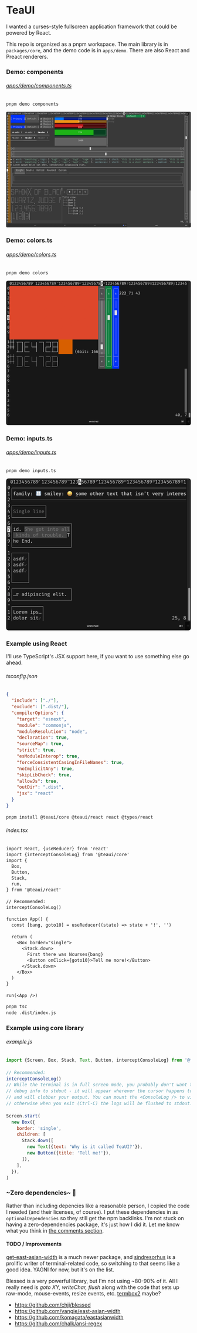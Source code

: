 # TeaUI

I wanted a curses-style fullscreen application framework that could be powered by React.

This repo is organized as a pnpm workspace. The main library is in `packages/core`, and the demo code is in `apps/demo`. There are also React and Preact renderers.

### Demo: components

###### [apps/demo/components.ts](https://github.com/colinta/teaui/blob/master/apps/demos/components.ts)

```
pnpm demo components
```

![example of output](https://raw.githubusercontent.com/colinta/teaui/refs/heads/main/readme/components.png)

### Demo: colors.ts

###### [apps/demo/colors.ts](https://github.com/colinta/teaui/blob/master/apps/demos/colors.ts)

```
pnpm demo colors
```

![example of output](https://raw.githubusercontent.com/colinta/teaui/refs/heads/main/readme/colors.png)

### Demo: inputs.ts

###### [apps/demo/inputs.ts](https://github.com/colinta/teaui/blob/master/apps/demos/inputs.ts)

```
pnpm demo inputs.ts
```

![example of output](https://raw.githubusercontent.com/colinta/teaui/refs/heads/main/readme/inputs.png)

### Example using React

I'll use TypeScript's JSX support here, if you want to use something else go ahead.

###### tsconfig.json
```json
{
  "include": ["./"],
  "exclude": [".dist/"],
  "compilerOptions": {
    "target": "esnext",
    "module": "commonjs",
    "moduleResolution": "node",
    "declaration": true,
    "sourceMap": true,
    "strict": true,
    "esModuleInterop": true,
    "forceConsistentCasingInFileNames": true,
    "noImplicitAny": true,
    "skipLibCheck": true,
    "allowJs": true,
    "outDir": ".dist",
    "jsx": "react"
  }
}
```

```bash
pnpm install @teaui/core @teaui/react react @types/react
```

###### index.tsx
```tsx
import React, {useReducer} from 'react'
import {interceptConsoleLog} from '@teaui/core'
import {
  Box,
  Button,
  Stack,
  run,
} from '@teaui/react'

// Recommended:
interceptConsoleLog()

function App() {
  const [bang, goto10] = useReducer((state) => state + '!', '')

  return (
    <Box border="single">
      <Stack.down>
        First there was Ncurses{bang}
        <Button onClick={goto10}>Tell me more!</Button>
      </Stack.down>
    </Box>
  )
}

run(<App />)
```

```bash
pnpm tsc
node .dist/index.js
```

### Example using core library

###### example.js
```javascript
import {Screen, Box, Stack, Text, Button, interceptConsoleLog} from '@teaui/core'

// Recommended:
interceptConsoleLog()
// While the terminal is in full screen mode, you probably don't want to log
// debug info to stdout - it will appear wherever the cursor happens to be,
// and will clobber your output. You can mount the <ConsoleLog /> to view logs,
// otherwise when you exit (Ctrl-C) the logs will be flushed to stdout.

Screen.start(
  new Box({
    border: 'single',
    children: [
      Stack.down([
        new Text({text: 'Why is it called TeaUI?'}),
        new Button({title: 'Tell me!'}),
      ]),
    ],
  }),
)
```

### ~Zero dependencies~ 🤔

Rather than including depencies like a reasonable person, I copied the code I
needed (and their licenses, of course). I put these dependencies in as
`optionalDependencies` so they still get the npm backlinks. I'm not stuck on
having a zero-dependencies package, it's just how I did it. Let me know what you
think in [the comments section](/dev/null).

#### TODO / Improvements

[get-east-asian-width](https://www.npmjs.com/package/get-east-asian-width) is a
much newer package, and [sindresorhus](https://github.com/sindresorhus) is a
prolific writer of terminal-related code, so switching to that seems like a good
idea. YAGNI for now, but it's on the list.

Blessed is a very powerful library, but I'm not using ~80-90% of it. All I
really need is _goto XY, writeChar, flush_ along with the code that sets up
raw-mode, mouse-events, resize events, etc.
[termbox2](https://github.com/RauliL/termbox2-node) maybe?

- https://github.com/chjj/blessed
- https://github.com/vangie/east-asian-width
- https://github.com/komagata/eastasianwidth
- https://github.com/chalk/ansi-regex
